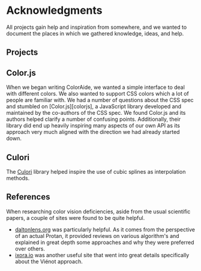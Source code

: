 # Acknowledgments

All projects gain help and inspiration from somewhere, and we wanted to document the places in which we gathered
knowledge, ideas, and help.

## Projects

## Color.js

When we began writing ColorAide, we wanted a simple interface to deal with different colors. We also wanted to support
CSS colors which a lot of people are familiar with. We had a number of questions about the CSS spec and stumbled on
[Color.js][colorjs], a JavaScript library developed and maintained by the co-authors of the CSS spec. We found Color.js
and its authors helped clarify a number of confusing points. Additionally, their library did end up heavily inspiring
many aspects of our own API as its approach very much aligned with the direction we had already started down.

## Culori

The [Culori](https://culorjs.org) library helped inspire the use of cubic splines as interpolation methods.

## References

When researching color vision deficiencies, aside from the usual scientific papers, a couple of sites were found to be
quite helpful.

-   [daltonlens.org](https://daltonlens.org/) was particularly helpful. As it comes from the perspective of an actual
    Protan, it provided reviews on various algorithm's and explained in great depth some approaches and why they were
    preferred over others.
-   [ixora.io](https://ixora.io/projects/colorblindness/color-blindness-simulation-research/) was another useful site
    that went into great details specifically about the Viénot approach.

